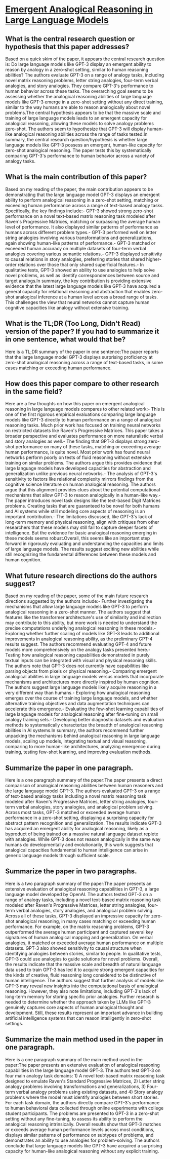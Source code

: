 # [Emergent Analogical Reasoning in Large Language Models](https://arxiv.org/abs/2212.09196)

## What is the central research question or hypothesis that this paper addresses?

Based on a quick skim of the paper, it appears the central research question is: Do large language models like GPT-3 display an emergent ability to reason by analogy in a zero-shot setting, similar to human reasoning abilities? The authors evaluate GPT-3 on a range of analogy tasks, including novel matrix reasoning problems, letter string analogies, four-term verbal analogies, and story analogies. They compare GPT-3's performance to human behavior across these tasks. The overarching goal seems to be assessing whether the analogical reasoning abilities of large language models like GPT-3 emerge in a zero-shot setting without any direct training, similar to the way humans are able to reason analogically about novel problems.The central hypothesis appears to be that the massive scale and training of large language models leads to an emergent capacity for analogical reasoning, allowing these models to solve analogy problems zero-shot. The authors seem to hypothesize that GPT-3 will display human-like analogical reasoning abilities across the range of tasks tested.In summary, the central research question/hypothesis is whether large language models like GPT-3 possess an emergent, human-like capacity for zero-shot analogical reasoning. The paper tests this by systematically comparing GPT-3's performance to human behavior across a variety of analogy tasks.


## What is the main contribution of this paper?

Based on my reading of the paper, the main contribution appears to be demonstrating that the large language model GPT-3 displays an emergent ability to perform analogical reasoning in a zero-shot setting, matching or exceeding human performance across a range of text-based analogy tasks. Specifically, the key findings include:- GPT-3 showed strong zero-shot performance on a novel text-based matrix reasoning task modeled after Raven's Progressive Matrices, matching or surpassing the average human level of performance. It also displayed similar patterns of performance as humans across different problem types.- GPT-3 performed well on letter string analogies involving various transformations and generalizations, again showing human-like patterns of performance.- GPT-3 matched or exceeded human accuracy on multiple datasets of four-term verbal analogies covering various semantic relations.- GPT-3 displayed sensitivity to causal relations in story analogies, preferring stories that shared higher-order relations over those that only shared superficial features.- In qualitative tests, GPT-3 showed an ability to use analogies to help solve novel problems, as well as identify correspondences between source and target analogs.In summary, the key contribution is providing extensive evidence that the latest large language models like GPT-3 have acquired a general capacity for relational reasoning and abstraction that enables zero-shot analogical inference at a human level across a broad range of tasks. This challenges the view that neural networks cannot capture human cognitive capacities like analogy without extensive training.


## What is the TL;DR (Too Long, Didn't Read) version of the paper? If you had to summarize it in one sentence, what would that be?

Here is a TL;DR summary of the paper in one sentence:The paper reports that the large language model GPT-3 displays surprising proficiency at zero-shot analogical reasoning across a range of text-based tasks, in some cases matching or exceeding human performance.


## How does this paper compare to other research in the same field?

Here are a few thoughts on how this paper on emergent analogical reasoning in large language models compares to other related work:- This is one of the first rigorous empirical evaluations comparing large language models like GPT-3 directly to human performance on a range of analogical reasoning tasks. Much prior work has focused on training neural networks on restricted datasets like Raven's Progressive Matrices. This paper takes a broader perspective and evaluates performance on more naturalistic verbal and story analogies as well.- The finding that GPT-3 displays strong zero-shot performance on many of these tasks, matching or exceeding average human performance, is quite novel. Most prior work has found neural networks perform poorly on tests of fluid reasoning without extensive training on similar problems. The authors argue this provides evidence that large language models have developed capacities for abstraction and generalization unlike previous neural networks.- The analysis of GPT-3's sensitivity to factors like relational complexity mirrors findings from the cognitive science literature on human analogical reasoning. The authors argue that this alignment provides clues about the potential computational mechanisms that allow GPT-3 to reason analogically in a human-like way.- The paper introduces novel task designs like the text-based Digit Matrices problems. Creating tasks that are guaranteed to be novel for both humans and AI systems while still modeling core aspects of reasoning is an important contribution.- The limitations discussed, like GPT-3's lack of long-term memory and physical reasoning, align with critiques from other researchers that these models may still fail to capture deeper facets of intelligence. But the evidence for basic analogical reasoning emerging in these models seems robust.Overall, this seems like an important step forward in rigorously evaluating and understanding the capacities and limits of large language models. The results suggest exciting new abilities while still recognizing the fundamental differences between these models and human cognition.


## What future research directions do the authors suggest?

Based on my reading of the paper, some of the main future research directions suggested by the authors include:- Further investigating the mechanisms that allow large language models like GPT-3 to perform analogical reasoning in a zero-shot manner. The authors suggest that features like the transformer architecture's use of similarity and indirection may contribute to this ability, but more work is needed to understand the precise computations underlying analogical reasoning in these models.- Exploring whether further scaling of models like GPT-3 leads to additional improvements in analogical reasoning ability, as the preliminary GPT-4 results suggest. The authors recommend evaluating GPT-4 and future models more comprehensively on the analogy tasks presented here.- Testing how analogical reasoning capabilities demonstrated in purely textual inputs can be integrated with visual and physical reasoning skills. The authors note that GPT-3 does not currently have capabilities like parsing objects from pixels or physical reasoning.- Comparing emergent analogical abilities in large language models versus models that incorporate mechanisms and architectures more directly inspired by human cognition. The authors suggest large language models likely acquire reasoning in a very different way than humans.- Exploring how analogical reasoning emerges over the course of training large language models, and whether alternative training objectives and data augmentation techniques can accelerate this emergence.- Evaluating the few-shot learning capabilities of large language models for analogical reasoning after fine-tuning on small analogy training sets.- Developing better diagnostic datasets and evaluation methods to systematically characterize the breadth of analogical reasoning abilities in AI systems.In summary, the authors recommend further unpacking the mechanisms behind analogical reasoning in large language models, scaling up models, integrating textual and visual reasoning, comparing to more human-like architectures, analyzing emergence during training, testing few-shot learning, and improving evaluation methods.


## Summarize the paper in one paragraph.

Here is a one paragraph summary of the paper:The paper presents a direct comparison of analogical reasoning abilities between human reasoners and the large language model GPT-3. The authors evaluated GPT-3 on a range of text-based analogy tasks including a novel matrix reasoning task modeled after Raven's Progressive Matrices, letter string analogies, four-term verbal analogies, story analogies, and analogical problem solving. Across most tasks, GPT-3 matched or exceeded average human performance in a zero-shot setting, displaying a surprising capacity for abstract pattern recognition and generalization. The results indicate GPT-3 has acquired an emergent ability for analogical reasoning, likely as a byproduct of being trained on a massive natural language dataset replete with analogies. While GPT-3 does not reason analogically in the same way humans do developmentally and evolutionarily, this work suggests that analogical capacities fundamental to human intelligence can arise in generic language models through sufficient scale.


## Summarize the paper in two paragraphs.

Here is a two paragraph summary of the paper:The paper presents an extensive evaluation of analogical reasoning capabilities in GPT-3, a large language model developed by OpenAI. The authors tested GPT-3 on a range of analogy tasks, including a novel text-based matrix reasoning task modeled after Raven's Progressive Matrices, letter string analogies, four-term verbal analogies, story analogies, and analogical problem solving. Across all of these tasks, GPT-3 displayed an impressive capacity for zero-shot analogical reasoning, in many cases matching or exceeding human performance. For example, on the matrix reasoning problems, GPT-3 outperformed the average human participant and captured several key signatures of human analogical mapping and generalization. On verbal analogies, it matched or exceeded average human performance on multiple datasets. GPT-3 also showed sensitivity to causal structure when identifying analogies between stories, similar to people. In qualitative tests, GPT-3 could use analogies to guide solutions for novel problems. Overall, the results indicate that the massive scale and breadth of natural language data used to train GPT-3 has led it to acquire strong emergent capacities for the kinds of creative, fluid reasoning long considered to be distinctive of human intelligence. The authors suggest that further analysis of models like GPT-3 may reveal new insights into the computational basis of analogical reasoning. However, they also note limitations, including GPT-3's lack of long-term memory for storing specific prior analogies. Further research is needed to determine whether the approach taken by LLMs like GPT-3 genuinely captures core aspects of human analogical thought and development. Still, these results represent an important advance in building artificial intelligence systems that can reason intelligently in zero-shot settings.


## Summarize the main method used in the paper in one paragraph.

Here is a one paragraph summary of the main method used in the paper:The paper presents an extensive evaluation of analogical reasoning capabilities in the large language model GPT-3. The authors test GPT-3 on four main analogy task domains: 1) A novel text-based matrix reasoning task designed to emulate Raven's Standard Progressive Matrices, 2) Letter string analogy problems involving transformations and generalizations, 3) Four-term verbal analogy problems using existing datasets, and 4) Story analogy problems where the model must identify analogies between short stories. For each task domain, the authors directly compare GPT-3's performance to human behavioral data collected through online experiments with college student participants. The problems are presented to GPT-3 in a zero-shot setting without any fine-tuning, to assess its ability to perform the analogical reasoning intrinsically. Overall results show that GPT-3 matches or exceeds average human performance levels across most conditions, displays similar patterns of performance on subtypes of problems, and demonstrates an ability to use analogies for problem-solving. The authors conclude that large language models like GPT-3 have acquired a surprising capacity for human-like analogical reasoning without any explicit training.
